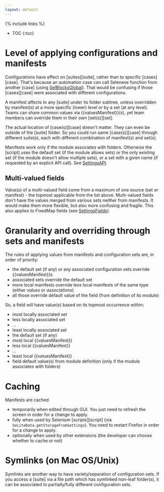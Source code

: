 ```yaml
---
layout: default
---
```

{% include links %}
* TOC
{:toc}

# Level of applying configurations and manifests #
Configurations have effect on [suites][suite], rather than to specific [cases][case]. That's because an automation case can call Selenese function from another [case] (using [SelBlocksGlobal](SelBlocksGlobal)). That would be confusing if those [cases][case] were associated with different configurations.

A manifest affects to any [suite] under its folder subtree, unless overridden by manifest(s) at a more specific (lower) level or by a set (at any level). Teams can share common values via {{valuesManifest}}(s), yet team members can override them in their own [set(s)][set].

The actual location of [case(s)][case] doesn't matter. They can even be outside of the [suite] folder. So you could run same [case(s)][case] through different suite(s), each with different combination of manifest(s) and set(s).

Manifests work only if the module associates with folders. Otherwise the [script] uses the default set (if the module allows sets) or the only existing set (if the module doesn't allow multiple sets), or a set with a given name (if requested by an explicit API call). See [SettingsAPI](SettingsAPI).

## Multi-valued fields ##
Value(s) of a multi-valued field come from a maximum of one source (set or manifest) - the topmost applicable from the list above. Multi-valued fields don't have the values merged from various sets neither from manifests. It would make them more flexible, but also more confusing and fragile. This also applies to FixedMap fields (see [SettingsFields](SettingsFields)).

# Granularity and overriding through sets and manifests #
The rules of applying values from manifests and configuration sets are, in order of priority:

  * the default set (if any) or any associated configuration sets override {{valuesManifest}}s
  * associated sets override the default set
  * more local manifests override less local manifests of the same type (either _values_ or _associations_)
  * all those override default value of the field (from definition of its module)

So, a field will have value(s) based on its topmost occurrence within:

  * most locally associated set
  * less locally associated set
  * ...
  * least locally associated set
  * the default set (if any)
  * most local {{valuesManifest}}
  * less local {{valuesManifest}}
  * ...
  * least local {{valuesManifest}}
  * field default value(s) from module definition (only if the module associates with folders)
<a href='Hidden comment: TODO Check "(only if the module associates with folders)"'></a>

# Caching #
Manifests are cached

  * temporarily when edited through GUI. You just need to refresh the screen in order for a change to apply.
  * fully when used by Selenium [scripts][script] (via `SeLiteData.getStorageFromSettings`). You need to restart Firefox in order for a change to apply.
  * optionally when used by other extensions (the developer can choose whether to cache or not)

# Symlinks (on Mac OS/Unix) #
Symlinks are another way to have variety/separation of configuration sets. If you access a [suite] via a file path which has symlinked non-leaf folder(s), it can be  associated to partially/fully different configuration sets.

<!-- TODO Test how Selenium IDE treats a suite loaded via a path that depends on symlinks - does it use the provided path, or does it resolve it first? If it resolves the path first, then change this paragraph. -->